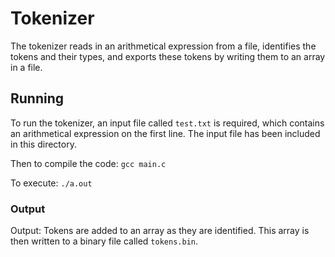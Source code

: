 # Tokenizer

The tokenizer reads in an arithmetical expression from a file, identifies the tokens
and their types, and exports these tokens by writing them to an array in a file.

## Running

To run the tokenizer, an input file called `test.txt` is required,
which contains an arithmetical expression on the first line.
The input file has been included in this directory.

Then to compile the code: `gcc main.c`

To execute: `./a.out`

### Output
Output: Tokens are added to an array as they are identified. This array
is then written to a binary file called `tokens.bin`.
